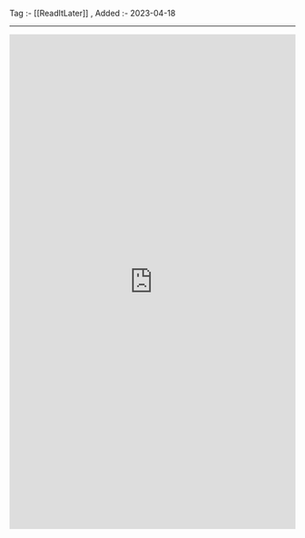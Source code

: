 Tag :- [[ReadItLater]] , 
Added :- 2023-04-18

-----
<iframe src="https://www.linkedin.com/embed/feed/update/urn:li:ugcPost:7008055247243747328" height="871" width="504" frameborder="0" allowfullscreen="" title="Embedded post"></iframe>